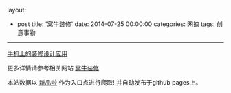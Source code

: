layout: 
  - post 
title: '窝牛装修' 
date: 2014-07-25 00:00:00 
categories: 网摘 
tags: 创意事物 
---

<a href="http://xinpinla.com/product/261" title="查看产品详情">
								手机上的装修设计应用							</a>  

更多详情请参考相关网站 [窝牛装修](http://www.lingduohome.com)  

本站数据以 [新品啦](http://xinpinla.com/) 作为入口点进行爬取! 并自动发布于github pages上。  

